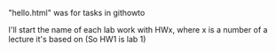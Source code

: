 "hello.html" was for tasks in githowto

I'll start the name of each lab work with HWx, where x is a number of a lecture it's based on (So HW1 is lab 1)
